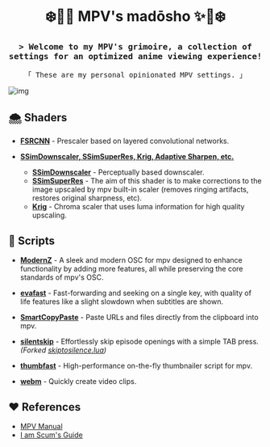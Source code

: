 <h1 align="center">❄️📖✨ MPV's madōsho ✨📖❄️</h1> 

<h3 align="center"><samp>&gt; Welcome to my MPV's grimoire, a collection of settings for an optimized anime viewing experience!</samp></h3>

<p align="center"><samp>「 These are my personal opinionated MPV settings. 」</samp></p>

![img](https://i.imgur.com/fU1TQJD.png)

## 🌨️ Shaders

- **[FSRCNN](https://github.com/igv/FSRCNN-TensorFlow/releases)** - Prescaler based on layered convolutional networks.
    
-   **[SSimDownscaler, SSimSuperRes, Krig, Adaptive Sharpen, etc.](https://gist.github.com/igv)**
    
    -   **[SSimDownscaler](https://gist.github.com/igv/36508af3ffc84410fe39761d6969be10)** - Perceptually based downscaler.
    -   **[SSimSuperRes](https://gist.github.com/igv/2364ffa6e81540f29cb7ab4c9bc05b6b)** - The aim of this shader is to make corrections to the image upscaled by mpv built-in scaler (removes ringing artifacts, restores original sharpness, etc).
    -   **[Krig](https://gist.github.com/igv/a015fc885d5c22e6891820ad89555637)** - Chroma scaler that uses luma information for high quality upscaling.

## 🔮 Scripts

- **[ModernZ](https://github.com/Samillion/ModernZ)** - A sleek and modern OSC for mpv designed to enhance functionality by adding more features, all while preserving the core standards of mpv's OSC.

- **[evafast](https://github.com/po5/evafast)** - Fast-forwarding and seeking on a single key, with quality of life features like a slight slowdown when subtitles are shown.

- **[SmartCopyPaste](https://github.com/Eisa01/mpv-scripts?tab=readme-ov-file#smartcopypaste)** - Paste URLs and files directly from the clipboard into mpv.

- **[silentskip](./scripts/silentskip.lua)** - Effortlessly skip episode openings with a simple TAB press. *(Forked [skiptosilence.lua](https://github.com/dyphire/mpv-config/blob/master/scripts/skiptosilence.lua))*

- **[thumbfast](https://github.com/po5/thumbfast)** - High-performance on-the-fly thumbnailer script for mpv.

- **[webm](https://github.com/ekisu/mpv-webm)** - Quickly create video clips.

## ❤️ References

- [MPV Manual](https://mpv.io/manual/stable/)
- [I am Scum's Guide](https://iamscum.wordpress.com/guides/videoplayback-guide/mpv-conf/)
